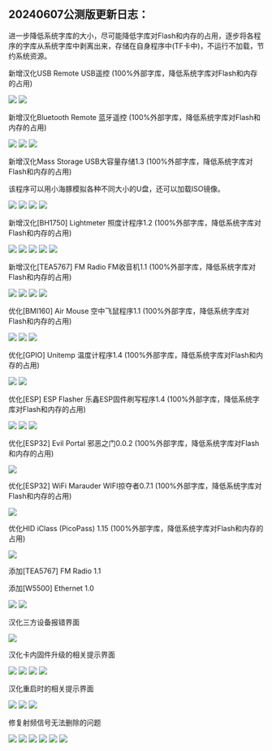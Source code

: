 20240607公测版更新日志：
-------------------------------------------------------------------------------------------
进一步降低系统字库的大小，尽可能降低字库对Flash和内存的占用，逐步将各程序的字库从系统字库中剥离出来，存储在自身程序中(TF卡中)，不运行不加载，节约系统资源。

新增汉化USB Remote USB遥控 (100%外部字库，降低系统字库对Flash和内存的占用)

<img src="screenshot/Screenshot-001.png">
<img src="screenshot/Screenshot-002.png">

新增汉化Bluetooth Remote 蓝牙遥控 (100%外部字库，降低系统字库对Flash和内存的占用)

<img src="screenshot/Screenshot-003.png">
<img src="screenshot/Screenshot-004.png">
<img src="screenshot/Screenshot-005.png">

新增汉化Mass Storage USB大容量存储1.3 (100%外部字库，降低系统字库对Flash和内存的占用)

该程序可以用小海豚模拟各种不同大小的U盘，还可以加载ISO镜像。

<img src="screenshot/Screenshot-006.png">
<img src="screenshot/Screenshot-007.png">
<img src="screenshot/Screenshot-008.png">
<img src="screenshot/Screenshot-009.png">

新增汉化[BH1750] Lightmeter 照度计程序1.2 (100%外部字库，降低系统字库对Flash和内存的占用)

<img src="screenshot/Screenshot-010.png">
<img src="screenshot/Screenshot-011.png">
<img src="screenshot/Screenshot-012.png">
<img src="screenshot/Screenshot-013.png">
<img src="screenshot/Screenshot-014.png">

新增汉化[TEA5767] FM Radio FM收音机1.1 (100%外部字库，降低系统字库对Flash和内存的占用)

<img src="screenshot/Screenshot-015.png">
<img src="screenshot/Screenshot-016.png">
<img src="screenshot/Screenshot-017.png">
<img src="screenshot/Screenshot-018.png">

优化[BMI160] Air Mouse 空中飞鼠程序1.1 (100%外部字库，降低系统字库对Flash和内存的占用)

<img src="screenshot/Screenshot-019.png">
<img src="screenshot/Screenshot-020.png">
<img src="screenshot/Screenshot-021.png">

优化[GPIO] Unitemp 温度计程序1.4 (100%外部字库，降低系统字库对Flash和内存的占用)

<img src="screenshot/Screenshot-022.png">
<img src="screenshot/Screenshot-023.png">

优化[ESP] ESP Flasher 乐鑫ESP固件刷写程序1.4 (100%外部字库，降低系统字库对Flash和内存的占用)

<img src="screenshot/Screenshot-024.png">
<img src="screenshot/Screenshot-025.png">
<img src="screenshot/Screenshot-026.png">

优化[ESP32] Evil Portal 邪恶之门0.0.2 (100%外部字库，降低系统字库对Flash和内存的占用)

<img src="screenshot/Screenshot-027.png">

优化[ESP32] WiFi Marauder WIFI掠夺者0.7.1 (100%外部字库，降低系统字库对Flash和内存的占用)

<img src="screenshot/Screenshot-028.png">

优化HID iClass (PicoPass) 1.15 (100%外部字库，降低系统字库对Flash和内存的占用)

<img src="screenshot/Screenshot-029.png">

添加[TEA5767] FM Radio 1.1

添加[W5500] Ethernet 1.0

<img src="screenshot/Screenshot-030.png">
<img src="screenshot/Screenshot-031.png">

汉化三方设备报错界面

<img src="screenshot/Screenshot-032.png">

汉化卡内固件升级的相关提示界面

<img src="screenshot/Screenshot-033.png">
<img src="screenshot/Screenshot-034.png">
<img src="screenshot/Screenshot-035.png">
<img src="screenshot/Screenshot-036.png">

汉化重启时的相关提示界面

<img src="screenshot/Screenshot-037.png">
<img src="screenshot/Screenshot-038.png">
<img src="screenshot/Screenshot-039.png">

修复射频信号无法删除的问题

<img src="screenshot/Screenshot-040.png">
<img src="screenshot/Screenshot-041.png">
<img src="screenshot/Screenshot-042.png">
<img src="screenshot/Screenshot-043.png">
<img src="screenshot/Screenshot-044.png">
<img src="screenshot/Screenshot-045.png">